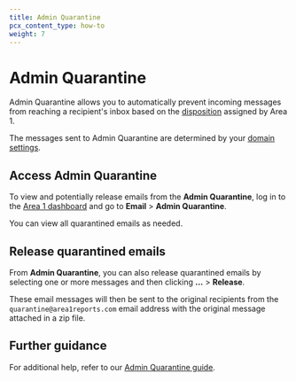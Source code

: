 ```yaml
---
title: Admin Quarantine
pcx_content_type: how-to
weight: 7
---
```


# Admin Quarantine

Admin Quarantine allows you to automatically prevent incoming messages from reaching a recipient's inbox based on the [disposition](/email-security/reference/dispositions-and-attributes/) assigned by Area 1.

The messages sent to Admin Quarantine are determined by your [domain settings](/email-security/email-configuration/domains-and-routing/domains/).

## Access Admin Quarantine

To view and potentially release emails from the **Admin Quarantine**, log in to the [Area 1 dashboard](https://horizon.area1security.com/) and go to **Email** > **Admin Quarantine**.

You can view all quarantined emails as needed.

## Release quarantined emails

From **Admin Quarantine**, you can also release quarantined emails by selecting one or more messages and then clicking **...** > **Release**.

These email messages will then be sent to the original recipients from the `quarantine@area1reports.com` email address with the original message attached in a zip file.

## Further guidance

For additional help, refer to our [Admin Quarantine guide](/email-security/static/Admin_Quarantine.pdf).
